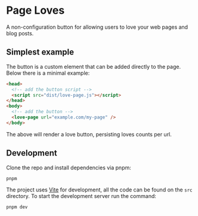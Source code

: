 # Page Loves

A non-configuration button for allowing users to love your web pages and blog posts.

## Simplest example

The button is a custom element that can be added directly to the page. Below there is a minimal example:

```html
<head>
  <!-- add the button script -->
  <script src="dist/love-page.js"></script>
</head>
<body>
  <!-- add the button -->
  <love-page url="example.com/my-page" />
</body>
```

The above will render a love button, persisting loves counts per url.

## Development

Clone the repo and install dependencies via pnpm:

```
pnpm
```

The project uses [Vite](https://vitejs.dev/) for development, all the code can be found on the `src` directory. To start the development server run the command:

```
pnpm dev
```
